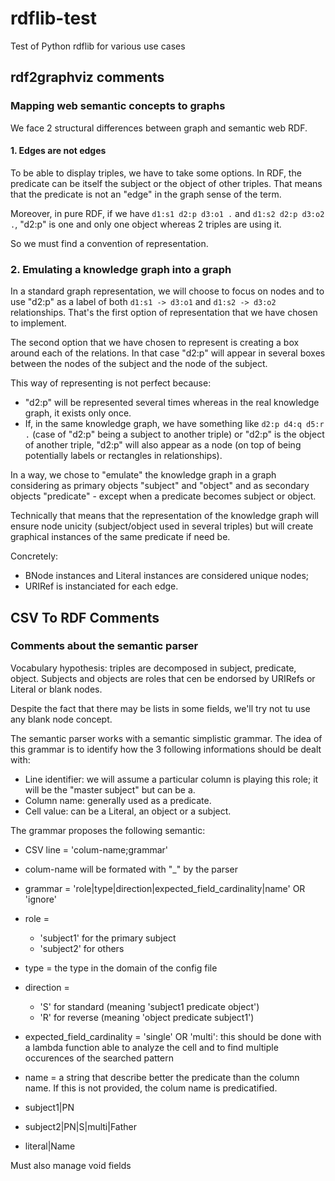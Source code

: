 # rdflib-test

Test of Python rdflib for various use cases

## rdf2graphviz comments

### Mapping web semantic concepts to graphs

We face 2 structural differences between graph and semantic web RDF.

#### 1. Edges are not edges

To be able to display triples, we have to take some options. In RDF, the predicate can be itself the subject or the object of other triples. That means that the predicate is not an "edge" in the graph sense of the term.

Moreover, in pure RDF, if we have ```d1:s1 d2:p d3:o1 .``` and ```d1:s2 d2:p d3:o2 .```, "d2:p" is one and only one object whereas 2 triples are using it.

So we must find a convention of representation.

### 2. Emulating a knowledge graph into a graph

In a standard graph representation, we will choose to focus on nodes and to use "d2:p" as a label of both ```d1:s1 -> d3:o1``` and ```d1:s2 -> d3:o2``` relationships. That's the first option of representation that we have chosen to implement.

The second option that we have chosen to represent is creating a box around each of the relations. In that case "d2:p" will appear in several boxes between the nodes of the subject and the node of the subject.

This way of representing is not perfect because:

  * "d2:p" will be represented several times whereas in the real knowledge graph, it exists only once.
  * If, in the same knowledge graph, we have something like ```d2:p d4:q d5:r .``` (case of "d2:p" being a subject to another triple) or "d2:p" is the object of another triple, "d2:p" will also appear as a node (on top of being potentially labels or rectangles in relationships).

In a way, we chose to "emulate" the knowledge graph in a graph considering as primary objects "subject" and "object" and as secondary objects "predicate" - except when a predicate becomes subject or object.

Technically that means that the representation of the knowledge graph will ensure node unicity (subject/object used in several triples) but will create graphical instances of the same predicate if need be.

Concretely:

  * BNode instances and Literal instances are considered unique nodes;
  * URIRef is instanciated for each edge.

## CSV To RDF Comments

### Comments about the semantic parser

Vocabulary hypothesis: triples are decomposed in subject, predicate, object. Subjects and objects are roles that cen be endorsed by URIRefs or Literal or blank nodes.

Despite the fact that there may be lists in some fields, we'll try not tu use any blank node concept.

The semantic parser works with a semantic simplistic grammar. The idea of this grammar is to identify how the 3 following informations should be dealt with:

  * Line identifier: we will assume a particular column is playing this role; it will be the "master subject" but can be a.
  * Column name: generally used as a predicate.
  * Cell value: can be a Literal, an object or a subject.

The grammar proposes the following semantic:

  * CSV line = 'colum-name;grammar'
  * colum-name will be formated with "_" by the parser
  * grammar = 'role|type|direction|expected_field_cardinality|name' OR 'ignore'
  * role =
    * 'subject1' for the primary subject
	* 'subject2' for others
  * type = the type in the domain of the config file
  * direction =
    * 'S' for standard (meaning 'subject1 predicate object')
	* 'R' for reverse (meaning 'object predicate subject1')
  * expected_field_cardinality = 'single' OR 'multi': this should be done with a lambda function able to analyze the cell and to find multiple occurences of the searched pattern
  * name = a string that describe better the predicate than the column name. If this is not provided, the colum name is predicatified.

  * subject1|PN
  * subject2|PN|S|multi|Father
  * literal|Name

Must also manage void fields
